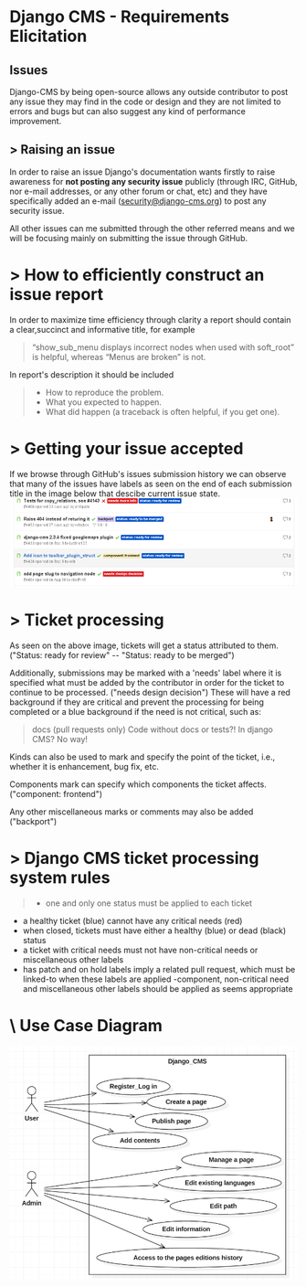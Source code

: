 Django CMS - Requirements Elicitation
===================

 

Issues
-------

Django-CMS by being open-source allows any outside contributor to post any issue they may find in the code or design and they are not limited to errors and bugs but can also suggest any kind of performance improvement.

\> Raising an issue
-------

In order to raise an issue Django's documentation wants firstly to raise awareness for **not posting any security issue** publicly (through IRC, GitHub, nor e-mail addresses, or any other forum or chat, etc) and they have specifically added an e-mail (security@django-cms.org) to post any security issue.

All other issues can me submitted through the other referred means and we will be focusing mainly on submitting the issue through GitHub.

\> How to efficiently construct an issue report
=======

In order to maximize time efficiency through clarity a report should contain a clear,succinct and informative title, for example
> “show_sub_menu displays incorrect nodes when used with soft_root” is helpful, whereas “Menus are broken” is not.

In report's description it should be included

>- How to reproduce the problem.
>- What you expected to happen.
>- What did happen (a traceback is often helpful, if you get one).

\> Getting your issue accepted
=======

If we browse through GitHub's issues submission history we can observe that many of the issues have labels as seen on the end of each submission title in the image below that descibe current issue state.
![Issues - Labels](/ESOF-docs/images/issues_labels.PNG)


\> Ticket processing
=======

As seen on the above image, tickets will get a status attributed to them. ("Status: ready for review" -- "Status: ready to be merged") 

Additionally, submissions may be marked with a 'needs' label where it is specified what must be added by the contributor in order for the ticket to continue to be processed. ("needs design decision")
These will have a red background if they are critical and prevent the processing for being completed or a blue background if the need is not critical, such as:

>docs
(pull requests only) Code without docs or tests?! In django CMS? No way!

Kinds can also be used to mark and specify the point of the ticket, i.e., whether it is enhancement, bug fix, etc.

Components mark can specify which components the ticket affects. ("component: frontend")

Any other miscellaneous marks or comments may also be added ("backport")


\> Django CMS ticket processing system rules
=======

>- one and only one status must be applied to each ticket
- a healthy ticket (blue) cannot have any critical needs (red)
- when closed, tickets must have either a healthy (blue) or dead (black) status
- a ticket with critical needs must not have non-critical needs or miscellaneous other labels
- has patch and on hold labels imply a related pull request, which must be linked-to when these labels are applied
-component, non-critical need and miscellaneous other labels should be applied as seems appropriate


\ Use Case Diagram
=======
![Use Case Diagram](/ESOF-docs/images/use_case.PNG)
